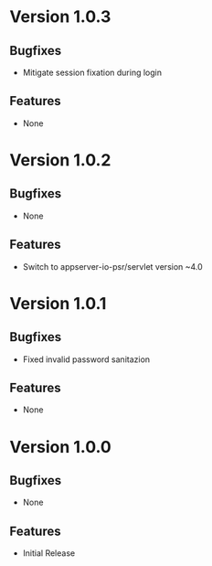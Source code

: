 # Version 1.0.3

## Bugfixes

* Mitigate session fixation during login 

## Features

* None

# Version 1.0.2

## Bugfixes

* None

## Features

* Switch to appserver-io-psr/servlet version ~4.0

# Version 1.0.1

## Bugfixes

* Fixed invalid password sanitazion

## Features

* None

# Version 1.0.0

## Bugfixes

* None

## Features

* Initial Release
